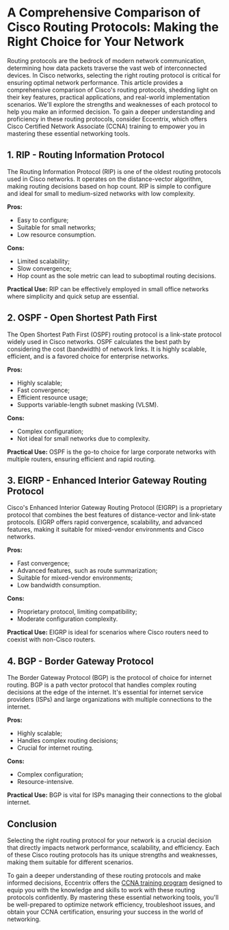 # A Comprehensive Comparison of Cisco Routing Protocols: Making the Right Choice for Your Network
Routing protocols are the bedrock of modern network communication, determining how data packets traverse the vast web of interconnected devices. In Cisco networks, selecting the right routing protocol is critical for ensuring optimal network performance. This article provides a comprehensive comparison of Cisco's routing protocols, shedding light on their key features, practical applications, and real-world implementation scenarios. We'll explore the strengths and weaknesses of each protocol to help you make an informed decision. To gain a deeper understanding and proficiency in these routing protocols, consider Eccentrix, which offers Cisco Certified Network Associate (CCNA) training to empower you in mastering these essential networking tools. 

## 1. RIP - Routing Information Protocol 
The Routing Information Protocol (RIP) is one of the oldest routing protocols used in Cisco networks. It operates on the distance-vector algorithm, making routing decisions based on hop count. RIP is simple to configure and ideal for small to medium-sized networks with low complexity. 

**Pros:** 
- Easy to configure;
- Suitable for small networks;
- Low resource consumption. 

**Cons:** 
- Limited scalability;
- Slow convergence;
- Hop count as the sole metric can lead to suboptimal routing decisions. 

**Practical Use:** 
RIP can be effectively employed in small office networks where simplicity and quick setup are essential. 

## 2. OSPF - Open Shortest Path First 
The Open Shortest Path First (OSPF) routing protocol is a link-state protocol widely used in Cisco networks. OSPF calculates the best path by considering the cost (bandwidth) of network links. It is highly scalable, efficient, and is a favored choice for enterprise networks. 

**Pros:** 
- Highly scalable;
- Fast convergence;
- Efficient resource usage;
- Supports variable-length subnet masking (VLSM). 

**Cons:** 
- Complex configuration;
- Not ideal for small networks due to complexity. 

**Practical Use:**
OSPF is the go-to choice for large corporate networks with multiple routers, ensuring efficient and rapid routing. 

## 3. EIGRP - Enhanced Interior Gateway Routing Protocol 
Cisco's Enhanced Interior Gateway Routing Protocol (EIGRP) is a proprietary protocol that combines the best features of distance-vector and link-state protocols. EIGRP offers rapid convergence, scalability, and advanced features, making it suitable for mixed-vendor environments and Cisco networks. 

**Pros:** 
- Fast convergence;
- Advanced features, such as route summarization;
- Suitable for mixed-vendor environments;
- Low bandwidth consumption. 

**Cons:** 
- Proprietary protocol, limiting compatibility; 
- Moderate configuration complexity. 

**Practical Use:**
EIGRP is ideal for scenarios where Cisco routers need to coexist with non-Cisco routers. 

## 4. BGP - Border Gateway Protocol 
The Border Gateway Protocol (BGP) is the protocol of choice for internet routing. BGP is a path vector protocol that handles complex routing decisions at the edge of the internet. It's essential for internet service providers (ISPs) and large organizations with multiple connections to the internet. 

**Pros:** 
- Highly scalable;
- Handles complex routing decisions;
- Crucial for internet routing. 

**Cons:** 
- Complex configuration;
- Resource-intensive. 

**Practical Use:**
BGP is vital for ISPs managing their connections to the global internet. 

## Conclusion 
Selecting the right routing protocol for your network is a crucial decision that directly impacts network performance, scalability, and efficiency. Each of these Cisco routing protocols has its unique strengths and weaknesses, making them suitable for different scenarios. 

To gain a deeper understanding of these routing protocols and make informed decisions, Eccentrix offers the [CCNA training program](https://www.eccentrix.ca/en/courses/networking/cisco-solutions-implementation-and-administration-ccna-200-301-nt5553) designed to equip you with the knowledge and skills to work with these routing protocols confidently. By mastering these essential networking tools, you'll be well-prepared to optimize network efficiency, troubleshoot issues, and obtain your CCNA certification, ensuring your success in the world of networking. 
